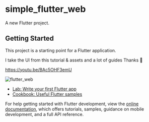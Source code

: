 # simple_flutter_web

A new Flutter project.

## Getting Started

This project is a starting point for a Flutter application.

I take the UI from this tutorial 
& assets and a lot of guides 
Thanks 🤩 

https://youtu.be/BAc5OHF3emU


![flutter_web](https://user-images.githubusercontent.com/88866544/209916613-81dc0f98-c3e9-4669-9c61-edc1bf3e9c8b.png)


- [Lab: Write your first Flutter app](https://docs.flutter.dev/get-started/codelab)
- [Cookbook: Useful Flutter samples](https://docs.flutter.dev/cookbook)

For help getting started with Flutter development, view the
[online documentation](https://docs.flutter.dev/), which offers tutorials,
samples, guidance on mobile development, and a full API reference.
